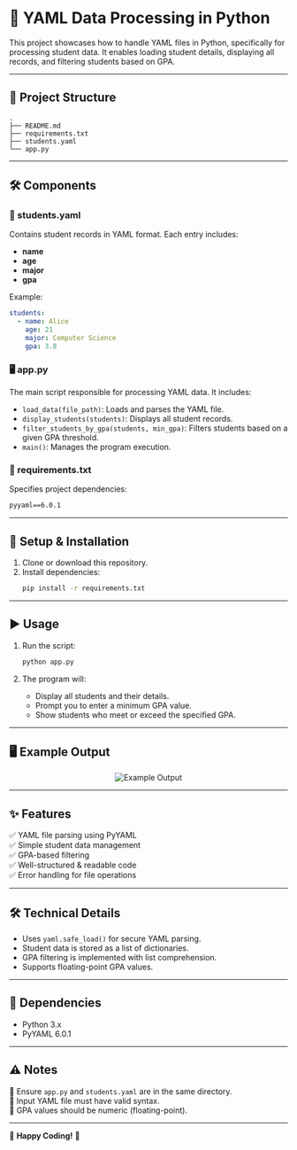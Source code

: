 # 📌 YAML Data Processing in Python

This project showcases how to handle YAML files in Python, specifically for processing student data. It enables loading student details, displaying all records, and filtering students based on GPA.

---

## 📁 Project Structure

```
.
├── README.md
├── requirements.txt
├── students.yaml
└── app.py
```

---

## 🛠️ Components

### 📄 students.yaml
Contains student records in YAML format. Each entry includes:
- **name**
- **age**
- **major**
- **gpa**

Example:
```yaml
students:
  - name: Alice
    age: 21
    major: Computer Science
    gpa: 3.8
```

### 🖥️ app.py
The main script responsible for processing YAML data. It includes:

- `load_data(file_path)`: Loads and parses the YAML file.
- `display_students(students)`: Displays all student records.
- `filter_students_by_gpa(students, min_gpa)`: Filters students based on a given GPA threshold.
- `main()`: Manages the program execution.

### 📜 requirements.txt
Specifies project dependencies:
```txt
pyyaml==6.0.1
```

---

## 🚀 Setup & Installation

1. Clone or download this repository.
2. Install dependencies:
   ```bash
   pip install -r requirements.txt
   ```

---

## ▶️ Usage

1. Run the script:
   ```bash
   python app.py
   ```

2. The program will:
   - Display all students and their details.
   - Prompt you to enter a minimum GPA value.
   - Show students who meet or exceed the specified GPA.

---

## 🖥️ Example Output

<div align="center">
  <img src="/images/Screenshot 2025-04-01 154111.png" alt="Example Output">
</div>

---

## ✨ Features

✅ YAML file parsing using PyYAML  
✅ Simple student data management  
✅ GPA-based filtering  
✅ Well-structured & readable code  
✅ Error handling for file operations  

---

## 🛠️ Technical Details

- Uses `yaml.safe_load()` for secure YAML parsing.
- Student data is stored as a list of dictionaries.
- GPA filtering is implemented with list comprehension.
- Supports floating-point GPA values.

---

## 📌 Dependencies

- Python 3.x
- PyYAML 6.0.1

---

## ⚠️ Notes

🔹 Ensure `app.py` and `students.yaml` are in the same directory.  
🔹 Input YAML file must have valid syntax.  
🔹 GPA values should be numeric (floating-point).  

---

🚀 **Happy Coding!** 🎯
